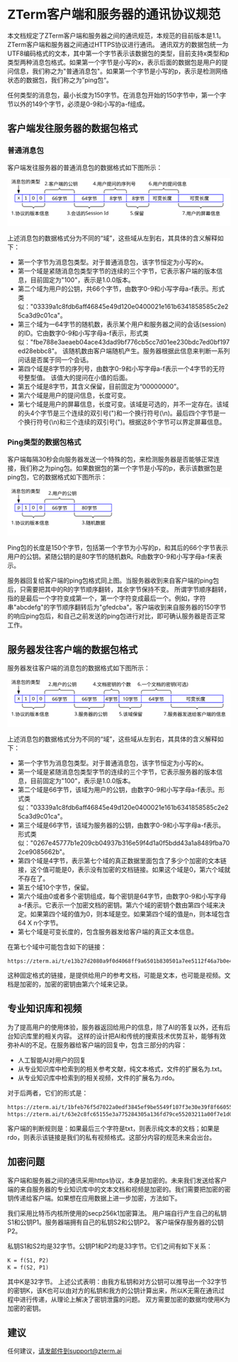 # ZTerm客户端和服务器的通讯协议规范

本文档规定了ZTerm客户端和服务器之间的通讯规范，本规范的目前版本是1.1。 ZTerm客户端和服务器之间通过HTTPS协议进行通讯。
通讯双方的数据包统一为UTF8编码格式的文本，其中第一个字节表示该数据包的类型，目前支持x类型和p类型两种消息包格式。如果第一个字节是小写的x，表示后面的数据包是用户的提问信息，我们称之为"普通消息包"。如果第一个字节是小写的p，表示是检测网络状态的数据包，我们称之为”ping包“。

任何类型的消息包，最小长度为150字节。在消息包开始的150字节中，第一个字节以外的149个字节，必须是0-9和小写的a-f组成。

## 客户端发往服务器的数据包格式

### 普通消息包

客户端发往服务器的普通消息包的数据格式如下图所示：

![](x0007.svg)

上述消息包的数据格式分为不同的“域”，这些域从左到右，其具体的含义解释如下：
- 第一个字节为消息包类型。对于普通消息包，该字节恒定为小写的x。
- 第一个域是紧随消息包类型字节的连续的三个字节，它表示客户端的版本信息，目前固定为"100"，表示是1.0.0版本。
- 第二个域为用户的公钥，共66个字节，由数字0-9和小写字母a-f表示。形式类似："03339a1c8fdb6aff46845e49d120e0400021e161b6341858585c2e25ca3d9c01ca"。 
- 第三个域为一64字节的随机数，表示某个用户和服务器之间的会话(session)的ID。它由数字0-9和小写字母a-f表示，形式类似："fbe788e3aeaeb04ace43dad9bf776cb5cc7d01ee230bdc7ed0bf197ed28ebbc8"。 该随机数由客户端随机产生。服务器根据此信息来判断一系列问话是否属于同一个会话。
- 第四个域是8字节的序列号，由数字0-9和小写字母a-f表示一个4字节的无符号整型值。 该值大的提问在小值的后面。
- 第五个域是8字节，其含义保留，目前固定为“00000000”。
- 第六个域是用户的提问信息，长度可变。
- 第七个域是用户的屏幕信息，长度可变。该域是可选的，并不一定存在。该域的头4个字节是三个连续的双引号(")和一个换行符号(\n)。最后四个字节是一个换行符号(\n)和三个连续的双引号(")。根据这8个字节可以界定屏幕信息。


### Ping类型的数据包格式

客户端每隔30秒会向服务器发送一个特殊的包，来检测服务器是否能够正常连接，我们称之为ping包。如果数据包的第一个字节是小写的p，表示该数据包是ping包，它的数据格式如下图所示：

![](x0008.svg)

Ping包的长度是150个字节，包括第一个字节为小写的p，和其后的66个字节表示用户的公钥。紧随公钥的是80字节的随机数R。R由数字0-9和小写字母a-f来表示。

服务器回复给客户端的ping包格式同上图。当服务器收到来自客户端的ping包后，只需要把其中的R的字节顺序翻转，其余字节保持不变。 所谓字节顺序翻转，指的是最后一个字符变成第一个，第一个字符变成最后一个。例如，字符串"abcdefg"的字节顺序翻转后为"gfedcba"。客户端收到来自服务器的150字节的响应ping包后，和自己之前发送的ping包进行对比，即可确认服务器是否正常工作。


## 服务器发往客户端的数据包格式

服务器发往客户端的消息包的数据格式如下图所示：

![](x0009.svg)

上述消息包的数据格式分为不同的“域”，这些域从左到右，其具体的含义解释如下：
- 第一个字节为消息包类型。对于普通消息包，该字节恒定为小写的x。
- 第一个域是紧随消息包类型字节的连续的三个字节，它表示服务器的版本信息，目前固定为"100"，表示是1.0.0版本。
- 第二个域是66字节，该域为用户的公钥，由数字0-9和小写字母a-f表示。形式类似："03339a1c8fdb6aff46845e49d120e0400021e161b6341858585c2e25ca3d9c01ca"。
- 第三个域是66字节，该域为服务器的公钥，由数字0-9和小写字母a-f表示。形式类似："0267e45777b1e209cb04937b316e59f4d1a0f5bdd43a1a8489fba702ce9085662b"。 
- 第四个域是4字节，表示第七个域的真正数据里面包含了多少个加密的文本链接，这个值可能是0，表示没有加密的文档链接。如果这个域是0，第六个域就不存在了。
- 第五个域10个字节，保留。
- 第六个域由0或者多个密钥组成，每个密钥是64字节，由数字0-9和小写字母a-f表示。它表示一个加密文档的密钥。第六个域的密钥个数由第四个域来决定。如果第四个域的值为0，则本域是空。如果第四个域的值是n，则本域包含64 X n个字节。
- 第七个域是可变长度的，包含服务器发给客户端的真正文本信息。

在第七个域中可能包含如下的链接：
```
https://zterm.ai/t/e13b27d2080a9f0d4068ff9a6501b830501a7ee5112f46a7b0e402e95fd841d3
```
这种固定格式的链接，是提供给用户的参考文档，可能是文本，也可能是视频。文档是加密的，加密的密钥由第六个域来记录。

## 专业知识库和视频

为了提高用户的使用体验，服务器返回给用户的信息，除了AI的答复以外，还有后台知识库里的相关内容。 这样的设计把AI和传统的搜索技术优势互补，能够有效弥补AI的不足。在服务器给客户端的回复中，包含三部分的内容：
- 人工智能AI对用户的回复
- 从专业知识库中检索到的相关参考文献，纯文本格式，文件的扩展名为.txt。
- 从专业知识库中检索到的相关视频，文件的扩展名为.rdo。

对于后两者，它们的形式是：
```
https://zterm.ai/t/1bfeb76f5d7022a0edf3845ef9be5549f107f3e30e39f8f6605543ab2293cda8.txt
https://zterm.ai/t/63e2c8fc65155e3a775284305a136fd79ce55203211a00f7e1d0e0fb13128dec.rdo
```

客户端的判断规则是：如果最后三个字符是txt，则表示纯文本的文档；如果是rdo，则表示该链接是我们的私有视频格式。这部分内容的规范未来会出台。


## 加密问题

客户端和服务器之间的通讯采用https协议，本身是加密的。未来我们发送给客户端的来自服务器的专业知识库中的文本文档和视频是加密的。我们需要把加密的密钥传递给客户端。如果想在应用数据上进一步加密，方法如下。

我们采用比特币内核所使用的secp256k1加密算法。 用户端自行产生自己的私钥S1和公钥P1。服务器端拥有自己的私钥S2和公钥P2。 客户端保存服务器的公钥P2。

私钥S1和S2均是32字节。公钥P1和P2均是33字节。它们之间有如下关系：
```
K = f(S1, P2)
K = f(S2, P1)
```
其中K是32字节。 上述公式表明：由我方私钥和对方公钥可以推导出一个32字节的密钥K，该K也可以由对方的私钥和我方的公钥计算出来，所以K无需在通讯过程中进行传递，从理论上解决了密钥泄露的问题。 双方需要加密的数据均使用K为加密的密钥。


## 建议
任何建议，请发邮件到support@zterm.ai

